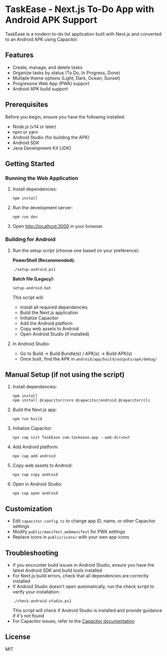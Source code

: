 # TaskEase - Next.js To-Do App with Android APK Support

TaskEase is a modern to-do list application built with Next.js and converted to an Android APK using Capacitor.

## Features

- Create, manage, and delete tasks
- Organize tasks by status (To Do, In Progress, Done)
- Multiple theme options (Light, Dark, Ocean, Sunset)
- Progressive Web App (PWA) support
- Android APK build support

## Prerequisites

Before you begin, ensure you have the following installed:

- Node.js (v14 or later)
- npm or yarn
- Android Studio (for building the APK)
- Android SDK
- Java Development Kit (JDK)

## Getting Started

### Running the Web Application

1. Install dependencies:
   ```
   npm install
   ```

2. Run the development server:
   ```
   npm run dev
   ```

3. Open [http://localhost:3000](http://localhost:3000) in your browser.

### Building for Android

1. Run the setup script (choose one based on your preference):
   
   **PowerShell (Recommended):**
   ```
   ./setup-android.ps1
   ```
   
   **Batch file (Legacy):**
   ```
   setup-android.bat
   ```

   This script will:
   - Install all required dependencies
   - Build the Next.js application
   - Initialize Capacitor
   - Add the Android platform
   - Copy web assets to Android
   - Open Android Studio (if installed)

2. In Android Studio:
   - Go to Build → Build Bundle(s) / APK(s) → Build APK(s)
   - Once built, find the APK in `android/app/build/outputs/apk/debug/`

## Manual Setup (if not using the script)

1. Install dependencies:
   ```
   npm install
   npm install @capacitor/core @capacitor/android @capacitor/cli
   ```

2. Build the Next.js app:
   ```
   npm run build
   ```

3. Initialize Capacitor:
   ```
   npx cap init TaskEase com.taskease.app --web-dir=out
   ```

4. Add Android platform:
   ```
   npx cap add android
   ```

5. Copy web assets to Android:
   ```
   npx cap copy android
   ```

6. Open in Android Studio:
   ```
   npx cap open android
   ```

## Customization

- Edit `capacitor.config.ts` to change app ID, name, or other Capacitor settings
- Modify `public/manifest.webmanifest` for PWA settings
- Replace icons in `public/icons/` with your own app icons

## Troubleshooting

- If you encounter build issues in Android Studio, ensure you have the latest Android SDK and build tools installed
- For Next.js build errors, check that all dependencies are correctly installed
- If Android Studio doesn't open automatically, run the check script to verify your installation:
  ```
  ./check-android-studio.ps1
  ```
  This script will check if Android Studio is installed and provide guidance if it's not found
- For Capacitor issues, refer to the [Capacitor documentation](https://capacitorjs.com/docs)

## License

MIT